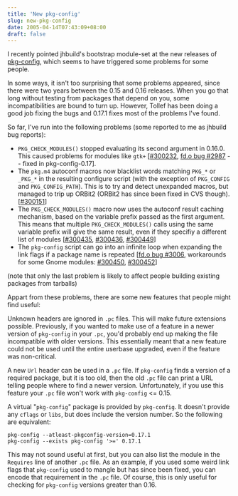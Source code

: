 ```yaml
---
title: 'New pkg-config'
slug: new-pkg-config
date: 2005-04-14T07:43:09+08:00
draft: false
---
```


I recently pointed jhbuild\'s bootstrap module-set at the new releases
of [pkg-config](http://pkgconfig.freedesktop.org/wiki/), which seems to
have triggered some problems for some people.

In some ways, it isn\'t too surprising that some problems appeared,
since there were two years between the 0.15 and 0.16 releases. When you
go that long without testing from packages that depend on you, some
incompatibilities are bound to turn up. However, Tollef has been doing a
good job fixing the bugs and 0.17.1 fixes most of the problems I\'ve
found.

So far, I\'ve run into the following problems (some reported to me as
jhbuild bug reports):

-   `PKG_CHECK_MODULES()` stopped evaluating its second argument in
    0.16.0. This caused problems for modules like `gtk+`
    \[[\#300232](http://bugzilla.gnome.org/show_bug.cgi?id=300232),
    [fd.o bug \#2987](https://bugs.freedesktop.org/show_bug.cgi?id=2987)
    \-- fixed in pkg-config-0.17\].
-   The `pkg.m4` autoconf macros now blacklist words matching `PKG_*` or
    `_PKG_*` in the resulting configure script (with the exception of
    `PKG_CONFIG` and `PKG_CONFIG_PATH`). This is to try and detect
    unexpanded macros, but managed to trip up ORBit2 (ORBit2 has since
    been fixed in CVS though).
    \[[\#300151](http://bugzilla.gnome.org/show_bug.cgi?id=300151)\]
-   The `PKG_CHECK_MODULES()` macro now uses the autoconf result caching
    mechanism, based on the variable prefix passed as the first
    argument. This means that multiple `PKG_CHECK_MODULES()` calls using
    the same variable prefix will give the same result, even if they
    specifiy a different list of modules
    \[[\#300435](http://bugzilla.gnome.org/show_bug.cgi?id=300435),
    [\#300436](http://bugzilla.gnome.org/show_bug.cgi?id=300436),
    [\#300449](http://bugzilla.gnome.org/show_bug.cgi?id=300449)\]
-   The `pkg-config` script can go into an infinite loop when expanding
    the link flags if a package name is repeated \[[fd.o bug
    \#3006](https://bugs.freedesktop.org/show_bug.cgi?id=3006),
    workarounds for some Gnome modules:
    [\#300450](http://bugzilla.gnome.org/show_bug.cgi?id=300450),
    [\#300452](http://bugzilla.gnome.org/show_bug.cgi?id=300452)\]

(note that only the last problem is likely to affect people building
existing packages from tarballs)

Appart from these problems, there are some new features that people
might find useful:

Unknown headers are ignored in `.pc` files. This will make future
extensions possible. Previously, if you wanted to make use of a feature
in a newer version of `pkg-config` in your `.pc`, you\'d probably end up
making the file incompatible with older versions. This essentially meant
that a new feature could not be used until the entire userbase upgraded,
even if the feature was non-critical.

A new `Url` header can be used in a `.pc` file. If `pkg-config` finds a
version of a required package, but it is too old, then the old `.pc`
file can print a URL telling people where to find a newer version.
Unfortunately, if you use this feature your `.pc` file won\'t work with
`pkg-config` \<= 0.15.

A virtual \"`pkg-config`\" package is provided by `pkg-config`. It
doesn\'t provide any `cflags` or `libs`, but does include the version
number. So the following are equivalent:

    pkg-config --atleast-pkgconfig-version=0.17.1
    pkg-config --exists pkg-config '>=' 0.17.1

This may not sound useful at first, but you can also list the module
in the `Requires` line of another `.pc` file. As an example, if you
used some weird link flags that `pkg-config` used to mangle but has
since been fixed, you can encode that requirement in the `.pc` file.
Of course, this is only useful for checking for `pkg-config` versions
greater than 0.16.
